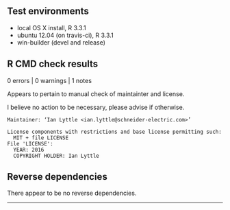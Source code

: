 ## Test environments
* local OS X install, R 3.3.1
* ubuntu 12.04 (on travis-ci), R 3.3.1
* win-builder (devel and release)

## R CMD check results

0 errors | 0 warnings | 1 notes

Appears to pertain to manual check of maintainter and license.

I believe no action to be necessary, please advise if otherwise.

```
Maintainer: ‘Ian Lyttle <ian.lyttle@schneider-electric.com>’

License components with restrictions and base license permitting such:
  MIT + file LICENSE
File 'LICENSE':
  YEAR: 2016
  COPYRIGHT HOLDER: Ian Lyttle
```

## Reverse dependencies

There appear to be no reverse dependencies.

---



